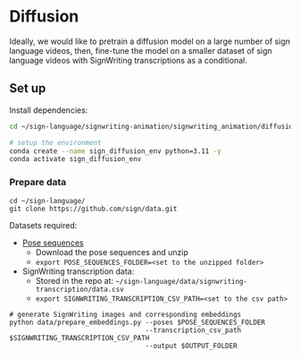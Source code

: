 # Diffusion

Ideally, we would like to pretrain a diffusion model on a large number of sign language videos, 
then, fine-tune the model on a smaller dataset of sign language videos with SignWriting transcriptions as a conditional.


## Set up

Install dependencies:

```bash
cd ~/sign-language/signwriting-animation/signwriting_animation/diffusion

# setup the environment
conda create --name sign_diffusion_env python=3.11 -y
conda activate sign_diffusion_env
```

### Prepare data

```
cd ~/sign-language/
git clone https://github.com/sign/data.git
```

Datasets required:
* [Pose sequences](https://github.com/sign/data/tree/main/signwriting-transcription/README.md#poses)
  * Download the pose sequences and unzip
  * `export POSE_SEQUENCES_FOLDER=<set to the unzipped folder>`
* SignWriting transcription data:
  * Stored in the repo at: `~/sign-language/data/signwriting-transcription/data.csv`
  * `export SIGNWRITING_TRANSCRIPTION_CSV_PATH=<set to the csv path>`

```
# generate SignWriting images and corresponding embeddings
python data/prepare_embeddings.py --poses $POSE_SEQUENCES_FOLDER 
                                  --transcription_csv_path $SIGNWRITING_TRANSCRIPTION_CSV_PATH 
                                  --output $OUTPUT_FOLDER
```